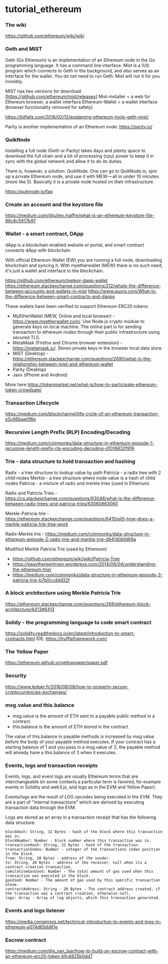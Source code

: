 # tutorial_ethereum

### The wiki
https://github.com/ethereum/wiki/wiki

### Geth and MIST
Geth (Go Ethereum) is an implementation of an Ethereum node in the Go programming language. It has a command line interface.
Mist is a (UI) program which connects to Geth in the background, and also serves as an interface for the wallet. You do not need to run Geth. Mist will run it for you invisibly.

MIST has two versions for download [https://github.com/ethereum/mist/releases]
Mist-installer = a web for Ethereum browser, a wallet interface
Ethereum-Wallet = a wallet interface (browser functionality removed for safety)

https://bitfalls.com/2018/02/12/explaining-ethereum-tools-geth-mist/

Parity is another implementation of an Ethereum node: https://parity.io/

### QuikNode
Installing a full node (Geth or Parity) takes days and plenty space to download the full chain and a bit of processing (cpu) power to keep it in sync with the global network and allow it to do its duties.

There is, however, a solution: QuikNode. One can go to QuikNode.io, spin up a private Ethereum node, and use it with MEW — all in under 10 minutes (more like 5). Basically it is a private node hosted on their infrastructure.

https://quiknode.io/faq


### Create an account and the keystore file
https://medium.com/@julien.maffre/what-is-an-ethereum-keystore-file-86c8c5917b97

### Wallet - a smart contract, DApp

dApp is a blockchain enabled website or portal, and smart contract connects dApp with blockchain

With official Ethereum Wallet (EW) you are running a full node, downloading blockchain and syncing it. With myetherwallet (MEW) there is no such need, it's just a wallet and interface to the blockchain.

https://github.com/ethereum/meteor-dapp-wallet
https://ethereum.stackexchange.com/questions/212/whats-the-difference-between-accounts-and-wallets-in-mist
https://www.quora.com/What-is-the-difference-between-smart-contracts-and-dapps

These wallets have been verified to support Ethereum ERC20 tokens:

 - MyEtherWallet (MEW, Online and local browser) - https://www.myetherwallet.com/. Use Node.js crypto module to generate keys on local machine. The online part is for sending transaction to ethereum nodes through their public infrastructure using secured TLS.
 - MetaMask (Firefox and Chrome browser extension) - https://metamask.io/. Stores private keys in the browser local data store.
 - MIST (Desktop) - https://ethereum.stackexchange.com/questions/2690/what-is-the-relationship-between-mist-and-ethereum-wallet
 - Parity (Desktop) 
 - Jaxx (iPhone and Android)

More here https://tokenmarket.net/what-is/how-to-participate-ethereum-token-crowdsale/


### Transaction Lifecycle
https://medium.com/blockchannel/life-cycle-of-an-ethereum-transaction-e5c66bae0f6e

### Recursive Length Prefix (RLP) Encoding/Decoding
https://medium.com/coinmonks/data-structure-in-ethereum-episode-1-recursive-length-prefix-rlp-encoding-decoding-d1016832f919

### Trie - data structure to hold transaction and hashing

Radix - a tree structure to lookup value by path
Patricia - a radix tree with 2 child nodes
Merkle - a tree structure where node value is a hash of child nodes
Patricia - a mixture of radix and merkle tries (used in Etherium)

Radix and Patricia Tries - https://cs.stackexchange.com/questions/63048/what-is-the-difference-between-radix-trees-and-patricia-tries/63060#63060

Merkle-Patricia-trie - https://ethereum.stackexchange.com/questions/6415/eli5-how-does-a-merkle-patricia-trie-tree-work

Radix-Merkle trie - https://medium.com/coinmonks/data-structure-in-ethereum-episode-2-radix-trie-and-merkle-trie-d941d0bfd69a

Modified Merkle Patricia Trie (used by Ethereum) 
- https://github.com/ethereum/wiki/wiki/Patricia-Tree
- https://easythereentropy.wordpress.com/2014/06/04/understanding-the-ethereum-trie/
- https://medium.com/coinmonks/data-structure-in-ethereum-episode-3-patricia-trie-b7b0ccddd32f

### A block architecture using Merkle Patricia Trie

https://ethereum.stackexchange.com/questions/268/ethereum-block-architecture/6413#6413

### Solidy - the programming language to code smart contract
https://solidity.readthedocs.io/en/latest/introduction-to-smart-contracts.html
IDE: https://truffleframework.com/


### The Yellow Paper
https://ethereum.github.io/yellowpaper/paper.pdf

### Security
https://www.ledger.fr/2016/08/08/how-to-properly-secure-cryptocurrencies-exchanges/

### msg.value and this.balance
- msg.value is the amount of ETH sent to a payable public method in a contract.
- this.balance is the amount of ETH stored in the contract.

The value of this.balance in payable methods is increased by msg.value before the body of your payable method executes. If your contract has a starting balance of 1 and you pass in a msg.value of 2, the payable method will already have a this.balance of 3 when it executes.

### Events, logs and transaction receipts
Events, logs, and event logs are usually Ethereum terms that are interchangeable (in some contexts a particular term is favored, for example events in Solidity and web3.js, and logs as in the EVM and Yellow Paper).

Events/logs are the result of LOG opcodes being executed in the EVM. They are a part of "internal transactions" which are derived by executing transaction data through the EVM.

Logs are stored as an array in a transaction receipt that has the following data structure:

```
blockHash: String, 32 Bytes - hash of the block where this transaction was in.
blockNumber: Number - block number where this transaction was in.
transactionHash: String, 32 Bytes - hash of the transaction.
transactionIndex: Number - integer of the transactions index position in the block.
from: String, 20 Bytes - address of the sender.
to: String, 20 Bytes - address of the receiver. null when its a contract creation transaction.
cumulativeGasUsed: Number - The total amount of gas used when this transaction was executed in the block.
gasUsed: Number - The amount of gas used by this specific transaction alone.
contractAddress: String - 20 Bytes - The contract address created, if the transaction was a contract creation, otherwise null.
logs: Array - Array of log objects, which this transaction generated.
```

### Events and logs listener
https://media.consensys.net/technical-introduction-to-events-and-logs-in-ethereum-a074d65dd61e

### Escrow contract
https://medium.com/@s_van_laar/how-to-build-an-escrow-contract-with-an-ethereum-erc20-token-bfc4825b0dd7
